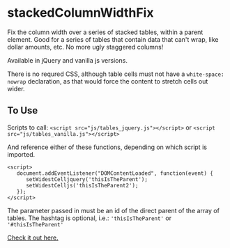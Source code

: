 # stackedColumnWidthFix
Fix the column width over a series of stacked tables, within a parent element. Good for a series of tables that contain data that can't wrap, like dollar amounts, etc. No more ugly staggered columns!

Available in jQuery and vanilla js versions.

There is no requred CSS, although table cells must not have a `white-space: nowrap` declaration, as that would force the content to stretch cells out wider.

## To Use
Scripts to call:
`<script src="js/tables_jquery.js"></script>`
or
`<script src="js/tables_vanilla.js"></script>`

And reference either of these functions, depending on which script is imported.
```
<script>
   document.addEventListener("DOMContentLoaded", function(event) { 
      setWidestCelljquery('thisIsTheParent');
      setWidestCelljs('thisIsTheParent2');
   });
</script>
```

The parameter passed in must be an id of the direct parent of the array of tables. The hashtag is optional, i.e.: `'thisIsTheParent'` or `'#thisIsTheParent'`

[Check it out here.](https://jdinitto.github.io/stackedColumnWidthFix)

